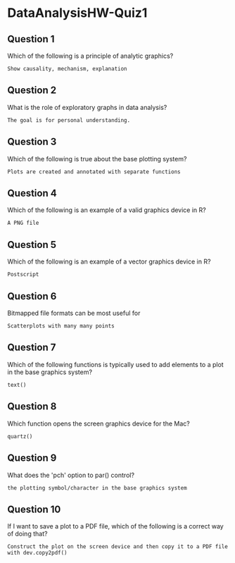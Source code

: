 # DataAnalysisHW-Quiz1
## Question 1
Which of the following is a principle of analytic graphics?

`Show causality, mechanism, explanation`
## Question 2
What is the role of exploratory graphs in data analysis?

`The goal is for personal understanding.`
## Question 3
Which of the following is true about the base plotting system?

`Plots are created and annotated with separate functions`
## Question 4
Which of the following is an example of a valid graphics device in R? 

`A PNG file`
## Question 5
Which of the following is an example of a vector graphics device in R?

`Postscript`
## Question 6
Bitmapped file formats can be most useful for 

`Scatterplots with many many points`
## Question 7
Which of the following functions is typically used to add elements to a plot in the base graphics system?

`text()`
## Question 8
Which function opens the screen graphics device for the Mac?

`quartz()`
## Question 9
What does the 'pch' option to par() control?

`the plotting symbol/character in the base graphics system`
## Question 10
If I want to save a plot to a PDF file, which of the following is a correct way of doing that?

`Construct the plot on the screen device and then copy it to a PDF file with dev.copy2pdf()`

